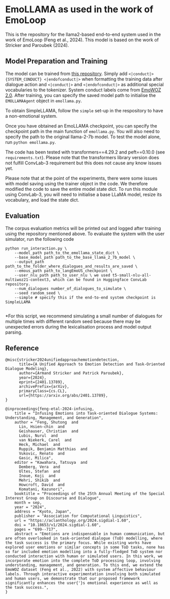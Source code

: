# EmoLLAMA as used in the work of EmoLoop

This is the repository for the llama2-based end-to-end system used in the work of EmoLoop (Feng et al., 2024). This model is based on the work of Stricker and Paroubek (2024).

## Model Preparation and Training

The model can be trained from [this repository](https://github.com/armandstrickernlp/Emo-TOD). Simply add `<|conduct|> {SYSTEM_CONDUCT} <|endofconduct|>` when formatting the training data after dialogue action and `<|conduct|>` and `<|endofconduct|>` as additional special vocabularies to the tokenizer. System conduct labels come from [EmoWOZ 2.0](). After training, you can specify the saved model path to initialise the `EMOLLAMAAgent` object in `emollama.py`.

To obtain SimpleLLAMA, follow the `simple` set-up in the respository to have a non-emotional system.

Once you have obtained an EmoLLAMA checkpoint, you can specify the checkpoint path in the main function of `emollama.py`. You will also need to specify the path to the original llama-2-7b model. To test the model alone, run `python emollama.py`.

The code has been tested with transformers==4.29.2 and peft==0.10.0 (see `requirements.txt`). Please note that the transformers library version does not fulfill ConvLab-3 requirement but this does not cause any know issues yet.

Please note that at the point of the experiments, there were some issues with model saving using the trainer object in the code. We therefore modified the code to save the entire model state dict. To run this module using ConvLab-3, you will need to initialise a base LLaMA model, resize its vocabulary, and load the state dict.

## Evaluation

The corpus evaluation metrics will be printed out and logged after training using the repository mentioned above. To evaluate the system with the user simulator, run the following code
```
python run_interaction.py \
    --model_path path_to_the_emollama_state_dict \
    --base_model_path path_to_the_base_llama_2_7b_model \
    --output_path path_to_the_folder_where_dialogues_and_results_are_saved \
    --emous_path path_to_langEmoUS_checkpoint \
    --user_nlu_path path_to_user_nlu \ we used t5-small-nlu-all-multiwoz21-context3, which can be found in Huggingface ConvLab repository.
    --num_dialogues number_of_dialogues_to_simulate \
    --seed random_seed \
    --simple # specify this if the end-to-end system checkpoint is SimpleLLAMA
    
```
*For this script, we recommend simulating a small number of dialogues for multiple times with different random seed because there may be unexpected errors during the lexicalisation process and model output parsing.

## Reference

```
@misc{stricker2024unifiedapproachemotiondetection,
      title={A Unified Approach to Emotion Detection and Task-Oriented Dialogue Modeling}, 
      author={Armand Stricker and Patrick Paroubek},
      year={2024},
      eprint={2401.13789},
      archivePrefix={arXiv},
      primaryClass={cs.CL},
      url={https://arxiv.org/abs/2401.13789}, 
}

@inproceedings{feng-etal-2024-infusing,
    title = "Infusing Emotions into Task-oriented Dialogue Systems: Understanding, Management, and Generation",
    author = "Feng, Shutong  and
      Lin, Hsien-chin  and
      Geishauser, Christian  and
      Lubis, Nurul  and
      van Niekerk, Carel  and
      Heck, Michael  and
      Ruppik, Benjamin Matthias  and
      Vukovic, Renato  and
      Gasic, Milica",
    editor = "Kawahara, Tatsuya  and
      Demberg, Vera  and
      Ultes, Stefan  and
      Inoue, Koji  and
      Mehri, Shikib  and
      Howcroft, David  and
      Komatani, Kazunori",
    booktitle = "Proceedings of the 25th Annual Meeting of the Special Interest Group on Discourse and Dialogue",
    month = sep,
    year = "2024",
    address = "Kyoto, Japan",
    publisher = "Association for Computational Linguistics",
    url = "https://aclanthology.org/2024.sigdial-1.60",
    doi = "10.18653/v1/2024.sigdial-1.60",
    pages = "699--717",
    abstract = "Emotions are indispensable in human communication, but are often overlooked in task-oriented dialogue (ToD) modelling, where the task success is the primary focus. While existing works have explored user emotions or similar concepts in some ToD tasks, none has so far included emotion modelling into a fully-fledged ToD system nor conducted interaction with human or simulated users. In this work, we incorporate emotion into the complete ToD processing loop, involving understanding, management, and generation. To this end, we extend the EmoWOZ dataset (Feng et al., 2022) with system affective behaviour labels. Through interactive experimentation involving both simulated and human users, we demonstrate that our proposed framework significantly enhances the user{'}s emotional experience as well as the task success.",
}

```